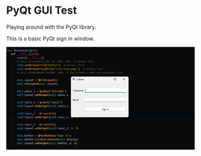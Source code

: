 # PyQt GUI Test

Playing around with the PyQt library.

This is a basic PyQt sign in window.

![window.png](README.assets/window.png)
